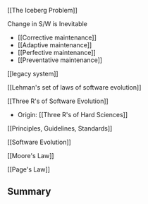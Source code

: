 [[The Iceberg Problem]]


Change in S/W is Inevitable
- [[Corrective maintenance]]
- [[Adaptive maintenance]]
- [[Perfective maintenance]]
- [[Preventative maintenance]]

[[legacy system]]

[[Lehman's set of laws of software evolution]]


[[Three R's of Software Evolution]]
- Origin: [[Three R's of Hard Sciences]]


[[Principles, Guidelines, Standards]]


[[Software Evolution]]

[[Moore's Law]]

[[Page's Law]]


## Summary